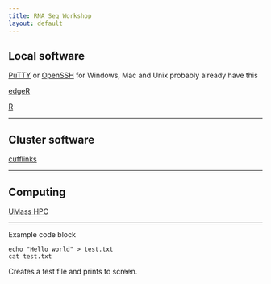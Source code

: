 ```yaml
---
title: RNA Seq Workshop
layout: default
---
```


## Local software


[PuTTY](http://www.putty.org/) or
[OpenSSH](http://www.openssh.com/)
for Windows, Mac and Unix probably already have this

[edgeR](http://master.bioconductor.org/packages/release/bioc/html/edgeR.html "edgeR")

[R](http://www.r-project.org/)


---


## Cluster software

[cufflinks](https://github.com/cole-trapnell-lab/cufflinks "cufflinks")


---

## Computing

[UMass HPC](http://wiki.umassrc.org/wiki/index.php/Main_Page)  


---

Example code block

    echo "Hello world" > test.txt
    cat test.txt 

Creates a test file and prints to screen.
